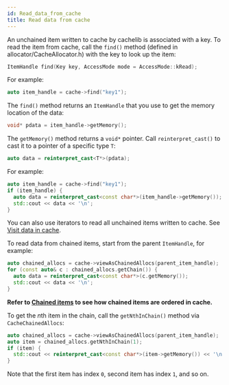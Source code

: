 ```yaml
---
id: Read_data_from_cache
title: Read data from cache
---
```


An unchained item written to cache by cachelib is associated with a key. To read the item from cache, call the `find()` method (defined in allocator/CacheAllocator.h) with the key to look up the item:


```cpp
ItemHandle find(Key key, AccessMode mode = AccessMode::kRead);
```


For example:


```cpp
auto item_handle = cache->find("key1");
```


The `find()` method returns an `ItemHandle` that you use to get the memory location of the data:


```cpp
void* pdata = item_handle->getMemory();
```


The `getMemory()` method returns a `void*` pointer. Call `reinterpret_cast()` to cast it to a pointer of a specific type `T`:


```cpp
auto data = reinterpret_cast<T*>(pdata);
```


For example:


```cpp
auto item_handle = cache->find("key1");
if (item_handle) {
  auto data = reinterpret_cast<const char*>(item_handle->getMemory());
  std::cout << data << '\n';
}
```


You can also use iterators to read all unchained items written to cache. See [Visit data in cache](Visit_data_in_cache/ ).

To read data from chained items, start from the parent `ItemHandle`, for example:


```cpp
auto chained_allocs = cache->viewAsChainedAllocs(parent_item_handle);
for (const auto& c : chained_allocs.getChain()) {
  auto data = reinterpret_cast<const char*>(c.getMemory());
  std::cout << data << '\n';
}
```


**Refer to [Chained items](chained_items/ ) to see how chained items are ordered in cache.**

To get the *n*th item in the chain, call the `getNthInChain()` method via `CacheChainedAllocs`:


```cpp
auto chained_allocs = cache->viewAsChainedAllocs(parent_item_handle);
auto item = chained_allocs.getNthInChain(1);
if (item) {
  std::cout << reinterpret_cast<const char*>(item->getMemory()) << '\n';
}
```


Note that the first item has index `0`, second item has index `1`, and so on.
